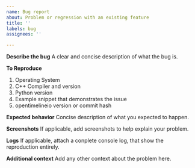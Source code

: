 ```yaml
---
name: Bug report
about: Problem or regression with an existing feature
title: ''
labels: bug
assignees: ''

---
```


**Describe the bug**
A clear and concise description of what the bug is.

**To Reproduce**

1. Operating System
2. C++ Compiler and version
3. Python version
4. Example snippet that demonstrates the issue
5. opentimelineio version or commit hash

**Expected behavior**
Concise description of what you expected to happen.

**Screenshots**
If applicable, add screenshots to help explain your problem.

**Logs**
If applicable, attach a conplete console log, that show the reproduction entirely.

**Additional context**
Add any other context about the problem here.


